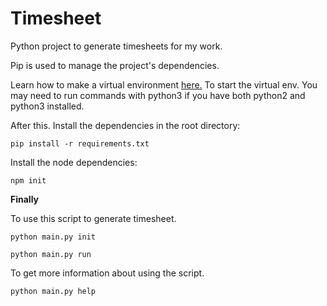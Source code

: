 # Timesheet
Python project to generate timesheets for my work.

Pip is used to manage the project's dependencies. 

Learn how to make a virtual environment [here.](https://docs.python.org/3/library/venv.html)
To start the virtual env. You may need to run commands with python3 if you have both python2 and python3 installed.

After this. Install the dependencies in the root directory:

 ```pip install -r requirements.txt```

Install the node dependencies:

```npm init```


**Finally** 

To use this script to generate timesheet.

```python main.py init```

```python main.py run```

To get more information about using the script.

```python main.py help```


